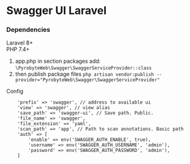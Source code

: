 # Swagger UI Laravel
### Dependencies
Laravel 8+  
PHP 7.4+

1. app.php in section packages add:  
``\PyrobyteWeb\Swagger\SwaggerServiceProvider::class``  
2. then publish package files ``php artisan vendor:publish --provider="PyrobyteWeb\Swagger\SwaggerServiceProvider"``

Config  
````
    'prefix' => 'swagger', // address to available ui
    'view' => 'swagger', // view alias
    'save_path' => 'swagger-ui', // Save path. Public.
    'file_name' => 'swagger',
    'file_extension' => 'yaml',
    'scan_path' => 'app', // Path to scan annotations. Basic path
    'auth' => [
        'enable' => env('SWAGGER_AUTH_ENABLE', true),
        'username' => env('SWAGGER_AUTH_USERNAME', 'admin'),
        'password' => env('SWAGGER_AUTH_PASSWORD', 'admin'),
    ]
````